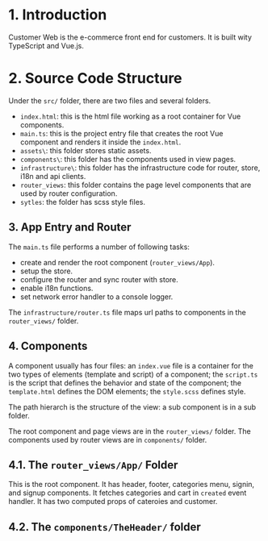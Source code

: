 # 1. Introduction
Customer Web is the e-commerce front end for customers. It is built wity TypeScript and Vue.js.

# 2. Source Code Structure
Under the `src/` folder, there are two files and several folders. 

* `index.html`: this is the html file working as a root container for Vue components. 
* `main.ts`: this is the project entry file that creates the root Vue component and renders it inside the `index.html`. 
* `assets\`: this folder stores static assets. 
* `components\`: this folder has the components used in view pages. 
* `infrastructure\`: this folder has the infrastructure code for router, store, i18n and api clients. 
* `router_views`: this folder contains the page level components that are used by router configuration. 
* `sytles`: the folder has scss style files. 

## 3. App Entry and Router
The `main.ts` file performs a number of following tasks:  

* create and render the root component (`router_views/App`).
* setup the store.
* configure the router and sync router with store.
* enable i18n functions. 
* set network error handler to a console logger.

 The `infrastructure/router.ts` file maps url paths to components in the `router_views/` folder. 

## 4. Components
A component usually has four files: an `index.vue` file is a container for the two types of elements (template and script) of a component;  the `script.ts` is the script that defines the behavior and state of the component; the `template.html` defines the DOM elements; the `style.scss` defines style. 

The path hierarch is the structure of the view: a sub component is in a sub folder. 

The root component and page views are in the `router_views/` folder. The components used by router views are in `components/` folder. 

## 4.1. The `router_views/App/` Folder 
This is the root component. It has header, footer, categories menu, signin, and signup components. It fetches categories and cart in `created` event handler. It has two computed props of cateroies and customer. 

## 4.2. The `components/TheHeader/` folder
